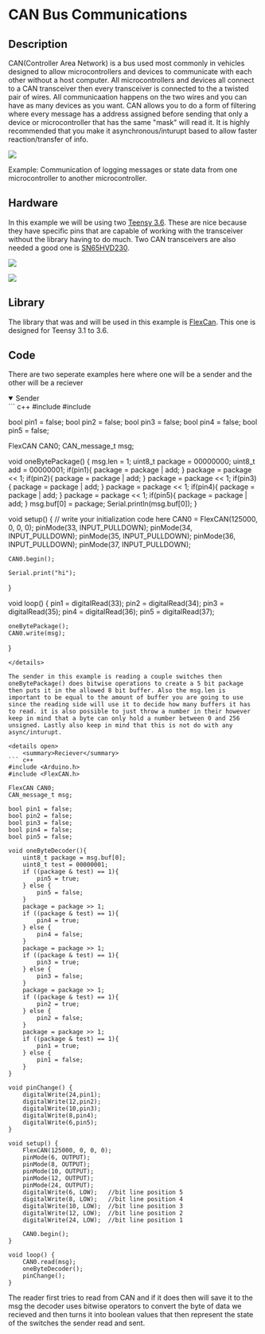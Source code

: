 # CAN Bus Communications

## Description

CAN(Controller Area Network) is a bus used most commonly in vehicles designed to allow microcontrollers and devices to communicate with each other without a host computer. All microcontrollers and devices all connect to a CAN transceiver then every transceiver is connected to the a twisted pair of wires. All communicaation happens on the two wires and you can have as many devices as you want. CAN allows you to do a form of filtering where every message has a address assigned before sending that only a device or microcontroller that has the same "mask" will read it. It is highly recommended that you make it asynchronous/inturupt based to allow faster reaction/transfer of info.

![](/assets/energetics/concepts/can_bus_frame.svg)

Example: Communication of logging messages or state data from one microcontroller to another microcontroller.

## Hardware

In this example we will be using two [Teensy 3.6](https://www.pjrc.com/store/teensy36.html). These are nice because they have specific pins that are capable of working with the transceiver without the library having to do much. Two CAN transceivers are also needed a good one is [SN65HVD230](https://www.waveshare.com/sn65hvd230-can-board.htm). 

![](/assets/energetics/concepts/teensy36.jpg)

![](/assets/energetics/concepts/waveform.jpg)

## Library

The library that was and will be used in this example is [FlexCan](https://github.com/pawelsky/FlexCAN_Library). This one is designed for Teensy 3.1 to 3.6.

## Code

There are two seperate examples here where one will be a sender and the other will be a reciever

<details open>
	<summary>Sender</summary>
``` c++
#include <Arduino.h>
#include <FlexCAN.h>

bool pin1 = false;
bool pin2 = false;
bool pin3 = false;
bool pin4 = false;
bool pin5 = false;

FlexCAN CAN0;
CAN_message_t msg;

void oneBytePackage() {
    msg.len = 1;
    uint8_t package = 00000000;
    uint8_t add = 00000001;
    if(pin1){
        package = package | add;
    }
    package = package << 1;
    if(pin2){
        package = package | add;
    }
    package = package << 1;
    if(pin3){
        package = package | add;
    }
    package = package << 1;
    if(pin4){
        package = package | add;
    }
    package = package << 1;
    if(pin5){
        package = package | add;
    }
    msg.buf[0] = package;
    Serial.println(msg.buf[0]);
}

void setup() {
// write your initialization code here
    CAN0 = FlexCAN(125000, 0, 0, 0);
    pinMode(33, INPUT_PULLDOWN);
    pinMode(34, INPUT_PULLDOWN);
    pinMode(35, INPUT_PULLDOWN);
    pinMode(36, INPUT_PULLDOWN);
    pinMode(37, INPUT_PULLDOWN);

    CAN0.begin();

    Serial.print("hi");
}

void loop() {
    pin1 = digitalRead(33);
    pin2 = digitalRead(34);
    pin3 = digitalRead(35);
    pin4 = digitalRead(36);
    pin5 = digitalRead(37);

    oneBytePackage();
    CAN0.write(msg);
}
```
</details>

The sender in this example is reading a couple switches then oneBytePackage() does bitwise operations to create a 5 bit package then puts it in the allowed 8 bit buffer. Also the msg.len is important to be equal to the amount of buffer you are going to use since the reading side will use it to decide how many buffers it has to read. it is also possible to just throw a number in their however keep in mind that a byte can only hold a number between 0 and 256 unsigned. Lastly also keep in mind that this is not do with any async/inturupt.

<details open>
	<summary>Reciever</summary>
``` c++
#include <Arduino.h>
#include <FlexCAN.h>

FlexCAN CAN0;
CAN_message_t msg;

bool pin1 = false;
bool pin2 = false;
bool pin3 = false;
bool pin4 = false;
bool pin5 = false;

void oneByteDecoder(){
    uint8_t package = msg.buf[0];
    uint8_t test = 00000001;
    if ((package & test) == 1){
        pin5 = true;
    } else {
        pin5 = false;
    }
    package = package >> 1;
    if ((package & test) == 1){
        pin4 = true;
    } else {
        pin4 = false;
    }
    package = package >> 1;
    if ((package & test) == 1){
        pin3 = true;
    } else {
        pin3 = false;
    }
    package = package >> 1;
    if ((package & test) == 1){
        pin2 = true;
    } else {
        pin2 = false;
    }
    package = package >> 1;
    if ((package & test) == 1){
        pin1 = true;
    } else {
        pin1 = false;
    }
}

void pinChange() {
    digitalWrite(24,pin1);
    digitalWrite(12,pin2);
    digitalWrite(10,pin3);
    digitalWrite(8,pin4);
    digitalWrite(6,pin5);
}

void setup() {
    FlexCAN(125000, 0, 0, 0);
    pinMode(6, OUTPUT);
    pinMode(8, OUTPUT);
    pinMode(10, OUTPUT);
    pinMode(12, OUTPUT);
    pinMode(24, OUTPUT);
    digitalWrite(6, LOW);   //bit line position 5
    digitalWrite(8, LOW);   //bit line position 4
    digitalWrite(10, LOW);  //bit line position 3
    digitalWrite(12, LOW);  //bit line position 2
    digitalWrite(24, LOW);  //bit line position 1

    CAN0.begin();
}

void loop() {
    CAN0.read(msg);
    oneByteDecoder();
    pinChange();
}
```
</details>

The reader first tries to read from CAN and if it does then will save it to the msg the decoder uses bitwise operators to convert the byte of data we recieved and then turns it into boolean values that then represent the state of the switches the sender read and sent.